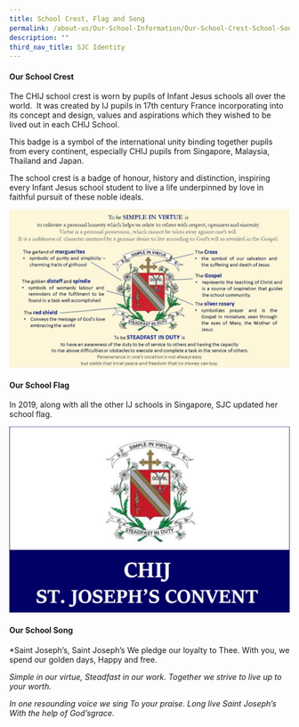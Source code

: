 ```yaml
---
title: School Crest, Flag and Song
permalink: /about-us/Our-School-Information/Our-School-Crest-School-Song-and-School-Flag/
description: ""
third_nav_title: SJC Identity
---
```

#### **Our School Crest** 

The CHIJ school crest is worn by pupils of Infant Jesus schools all over the world.  It was created by IJ pupils in 17th century France incorporating into its concept and design, values and aspirations which they wished to be lived out in each CHIJ School. 

This badge is a symbol of the international unity binding together pupils from every continent, especially CHIJ pupils from Singapore, Malaysia, Thailand and Japan.

The school crest is a badge of honour, history and distinction, inspiring every Infant Jesus school student to live a life underpinned by love in faithful pursuit of these noble ideals.

![](/images/About%20us/SJC%20Identity/Our%20School%20Crest,%20Song%20&%20Flag/OurSchoolBadge.jpg)

#### **Our School Flag**

In 2019, along with all the other IJ schools in Singapore, SJC updated her school flag.

![](/images/About%20us/SJC%20Identity/Our%20School%20Crest,%20Song%20&%20Flag/school%20flag.jpg)

#### **Our School Song**

*Saint Joseph’s, Saint Joseph’s
We pledge our loyalty to Thee.
With you, we spend our golden days,
Happy and free.

*Simple in our virtue, Steadfast in our work.
Together we strive to live up to your worth.*

*In one resounding voice we sing
To your praise.
Long live Saint Joseph’s
With the help of God’sgrace.*